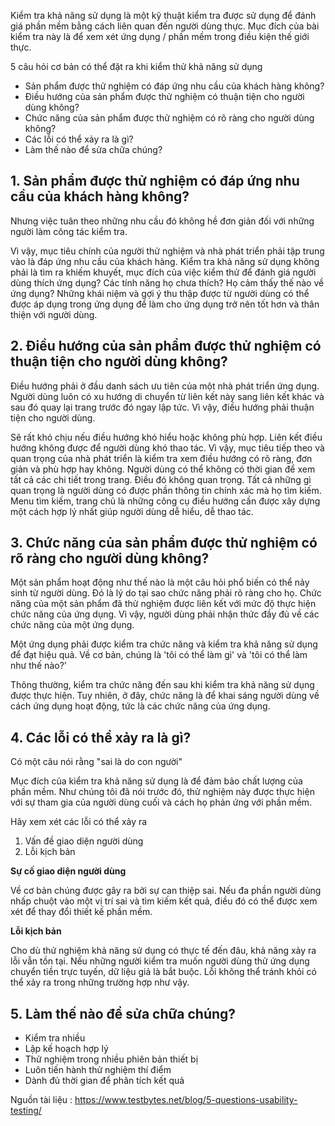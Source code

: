 Kiểm tra khả năng sử dụng là một kỹ thuật kiểm tra được sử dụng để đánh giá phần mềm bằng cách liên quan đến người dùng thực. Mục đích của bài kiểm tra này là để xem xét ứng dụng / phần mềm trong điều kiện thế giới thực.

5 câu hỏi cơ bản có thể đặt ra khi kiểm thử khả năng sử dụng

* Sản phẩm được thử nghiệm có đáp ứng nhu cầu của khách hàng không?
* Điều hướng của sản phẩm được thử nghiệm có thuận tiện cho người dùng không?
* Chức năng của sản phẩm được thử nghiệm có rõ ràng cho người dùng không?
* Các lỗi có thể xảy ra là gì?
* Làm thế nào để sửa chữa chúng?

## 1. Sản phẩm được thử nghiệm có đáp ứng nhu cầu của khách hàng không?

Nhưng việc tuân theo những nhu cầu đó không hề đơn giản đối với những người làm công tác kiểm tra.

Vì vậy, mục tiêu chính của người thử nghiệm và nhà phát triển phải tập trung vào là đáp ứng nhu cầu của khách hàng.
Kiểm tra khả năng sử dụng không phải là tìm ra khiếm khuyết, mục đích của việc kiểm thử để đánh giá người dùng thích ứng dụng? Các tính năng họ chưa thích? Họ cảm thấy thế nào về ứng dụng?
Những khái niệm và gợi ý thu thập được từ người dùng có thể được áp dụng trong ứng dụng để làm cho ứng dụng trở nên tốt hơn và thân thiện với người dùng.

## 2. Điều hướng của sản phẩm được thử nghiệm có thuận tiện cho người dùng không?

Điều hướng phải ở đầu danh sách ưu tiên của một nhà phát triển ứng dụng. Người dùng luôn có xu hướng di chuyển từ liên kết này sang liên kết khác và sau đó quay lại trang trước đó ngay lập tức. Vì vậy, điều hướng phải thuận tiện cho người dùng.

Sẽ rất khó chịu nếu điều hướng khó hiểu hoặc không phù hợp. Liên kết điều hướng không được để người dùng khó thao tác. 
Vì vậy, mục tiêu tiếp theo và quan trọng của nhà phát triển là kiểm tra xem điều hướng có rõ ràng, đơn giản và phù hợp hay không.
Người dùng có thể không có thời gian để xem tất cả các chi tiết trong trang. Điều đó không quan trọng. Tất cả những gì quan trọng là người dùng có được phần thông tin chính xác mà họ tìm kiếm. 
Menu tìm kiếm, trang chủ là những công cụ điều hướng cần được xây dựng một cách hợp lý nhất giúp người dùng dễ hiểu, dễ thao tác.

## 3. Chức năng của sản phẩm được thử nghiệm có rõ ràng cho người dùng không?

Một sản phẩm hoạt động như thế nào là một câu hỏi phổ biến có thể nảy sinh từ người dùng. Đó là lý do tại sao chức năng phải rõ ràng cho họ.
Chức năng của một sản phẩm đã thử nghiệm được liên kết với mức độ thực hiện chức năng của ứng dụng. Vì vậy, người dùng phải nhận thức đầy đủ về các chức năng của một ứng dụng.

Một ứng dụng phải được kiểm tra chức năng và kiểm tra khả năng sử dụng để đạt hiệu quả. 
Về cơ bản, chúng là 'tôi có thể làm gì' và 'tôi có thể làm như thế nào?'

Thông thường, kiểm tra chức năng đến sau khi kiểm tra khả năng sử dụng được thực hiện. Tuy nhiên, ở đây, chức năng là để khai sáng người dùng về cách ứng dụng hoạt động, tức là các chức năng của ứng dụng.

## 4. Các lỗi có thể xảy ra là gì?

Có một câu nói rằng "sai là do con người"

Mục đích của kiểm tra khả năng sử dụng là để đảm bảo chất lượng của phần mềm. Như chúng tôi đã nói trước đó, thử nghiệm này được thực hiện với sự tham gia của người dùng cuối và cách họ phản ứng với phần mềm. 

Hãy xem xét các lỗi có thể xảy ra

1. Vấn đề giao diện người dùng
2. Lỗi kịch bản

**Sự cố giao diện người dùng**

Về cơ bản chúng được gây ra bởi sự can thiệp sai. Nếu đa phần người dùng nhấp chuột vào một vị trí sai và tìm kiếm kết quả, điều đó có thể được xem xét để thay đổi thiết kế phần mềm.

**Lỗi kịch bản**

Cho dù thử nghiệm khả năng sử dụng có thực tế đến đâu, khả năng xảy ra lỗi vẫn tồn tại.
Nếu những người kiểm tra muốn người dùng thử ứng dụng chuyển tiền trực tuyến, dữ liệu giả là bắt buộc. Lỗi không thể tránh khỏi có thể xảy ra trong những trường hợp như vậy.

## 5. Làm thế nào để sửa chữa chúng?

* Kiểm tra nhiều
* Lập kế hoạch hợp lý
* Thử nghiệm trong nhiều phiên bản thiết bị
* Luôn tiến hành thử nghiệm thí điểm
* Dành đủ thời gian để phân tích kết quả

Nguồn tài liệu : https://www.testbytes.net/blog/5-questions-usability-testing/